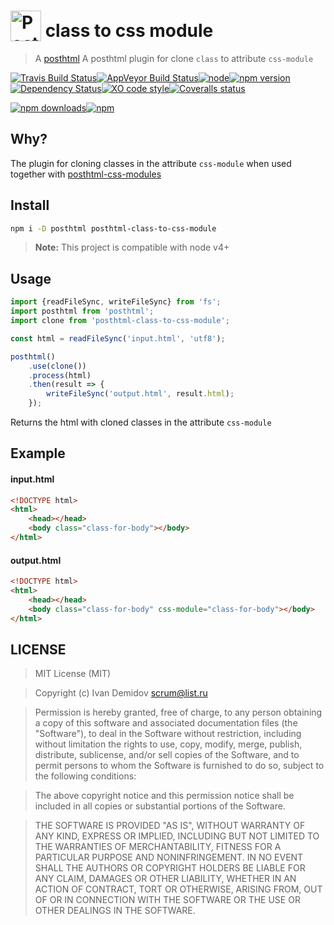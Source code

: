# <a href="https://github.com/posthtml/posthtml"><img valign="text-bottom" height="49" title="PostHTML logo" src="http://posthtml.github.io/posthtml/logo.svg"></a> class to css module

> A [posthtml](https://github.com/posthtml) A posthtml plugin for clone `class` to attribute `css-module`

[![Travis Build Status](https://img.shields.io/travis/GitScrum/posthtml-class-to-css-module.svg?style=flat-square&label=unix)](https://travis-ci.org/GitScrum/posthtml-class-to-css-module)[![AppVeyor Build Status](https://img.shields.io/appveyor/ci/GitScrum/posthtml-class-to-css-module.svg?style=flat-square&label=windows)](https://ci.appveyor.com/project/GitScrum/posthtml-class-to-css-module)[![node](https://img.shields.io/node/v/post-sequence.svg?maxAge=2592000&style=flat-square)]()[![npm version](https://img.shields.io/npm/v/posthtml-class-to-css-module.svg?style=flat-square)](https://www.npmjs.com/package/posthtml-class-to-css-module)[![Dependency Status](https://david-dm.org/gitscrum/posthtml-class-to-css-module.svg?style=flat-square)](https://david-dm.org/gitscrum/posthtml-class-to-css-module)[![XO code style](https://img.shields.io/badge/code_style-XO-5ed9c7.svg?style=flat-square)](https://github.com/sindresorhus/xo)[![Coveralls status](https://img.shields.io/coveralls/GitScrum/posthtml-class-to-css-module.svg?style=flat-square)](https://coveralls.io/r/GitScrum/posthtml-class-to-css-module)

[![npm downloads](https://img.shields.io/npm/dm/posthtml-class-to-css-module.svg?style=flat-square)](https://www.npmjs.com/package/posthtml-class-to-css-module)[![npm](https://img.shields.io/npm/dt/posthtml-class-to-css-module.svg?style=flat-square)](https://www.npmjs.com/package/posthtml-class-to-css-module)

## Why?
The plugin for cloning classes in the attribute `css-module` when used together with [posthtml-css-modules](https://github.com/posthtml/posthtml-css-modules)

## Install

```bash
npm i -D posthtml posthtml-class-to-css-module
```

> **Note:** This project is compatible with node v4+

## Usage

```js
import {readFileSync, writeFileSync} from 'fs';
import posthtml from 'posthtml';
import clone from 'posthtml-class-to-css-module';

const html = readFileSync('input.html', 'utf8');

posthtml()
    .use(clone())
    .process(html)
    .then(result => {
        writeFileSync('output.html', result.html);
    });

```
Returns the html with cloned classes in the attribute `css-module`

## Example

#### input.html
```html
<!DOCTYPE html>
<html>
    <head></head>
    <body class="class-for-body"></body>
</html>
```

#### output.html
```html
<!DOCTYPE html>
<html>
    <head></head>
    <body class="class-for-body" css-module="class-for-body"></body>
</html>
```

## LICENSE

> MIT License (MIT)

> Copyright (c) Ivan Demidov <scrum@list.ru>

> Permission is hereby granted, free of charge, to any person obtaining a copy
of this software and associated documentation files (the "Software"), to deal
in the Software without restriction, including without limitation the rights
to use, copy, modify, merge, publish, distribute, sublicense, and/or sell
copies of the Software, and to permit persons to whom the Software is
furnished to do so, subject to the following conditions:

> The above copyright notice and this permission notice shall be included in all
copies or substantial portions of the Software.

> THE SOFTWARE IS PROVIDED "AS IS", WITHOUT WARRANTY OF ANY KIND, EXPRESS OR
IMPLIED, INCLUDING BUT NOT LIMITED TO THE WARRANTIES OF MERCHANTABILITY,
FITNESS FOR A PARTICULAR PURPOSE AND NONINFRINGEMENT. IN NO EVENT SHALL THE
AUTHORS OR COPYRIGHT HOLDERS BE LIABLE FOR ANY CLAIM, DAMAGES OR OTHER
LIABILITY, WHETHER IN AN ACTION OF CONTRACT, TORT OR OTHERWISE, ARISING FROM,
OUT OF OR IN CONNECTION WITH THE SOFTWARE OR THE USE OR OTHER DEALINGS IN THE
SOFTWARE.
